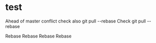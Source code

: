 # test

Ahead of master conflict
check also git pull --rebase
Check git pull --rebase

Rebase
Rebase
Rebase
Rebase
